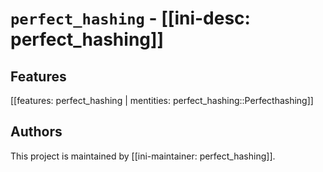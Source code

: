 # `perfect_hashing` - [[ini-desc: perfect_hashing]]

## Features

[[features: perfect_hashing | mentities: perfect_hashing::Perfecthashing]]

## Authors

This project is maintained by [[ini-maintainer: perfect_hashing]].
